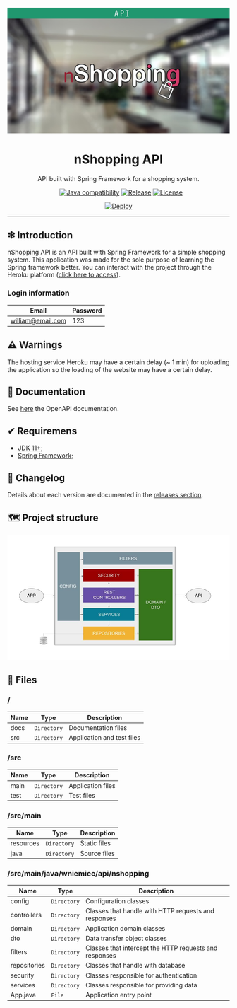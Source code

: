 ![](https://raw.githubusercontent.com/williamniemiec/nshopping-api/master/docs/images/logo/logo.jpg)

<h1 align='center'>nShopping API</h1>
<p align='center'>API built with Spring Framework for a shopping system.</p>
<p align="center">
	<a href="https://github.com/williamniemiec/nshopping-api/actions/workflows/windows.yml"><img src="https://github.com/williamniemiec/nshopping-api/actions/workflows/windows.yml/badge.svg" alt=""></a>
	<a href="https://github.com/williamniemiec/nshopping-api/actions/workflows/macos.yml"><img src="https://github.com/williamniemiec/nshopping-api/actions/workflows/macos.yml/badge.svg" alt=""></a>
	<a href="https://github.com/williamniemiec/nshopping-api/actions/workflows/ubuntu.yml"><img src="https://github.com/williamniemiec/nshopping-api/actions/workflows/ubuntu.yml/badge.svg" alt=""></a>
	<a href="http://java.oracle.com"><img src="https://img.shields.io/badge/java-11+-D0008F.svg" alt="Java compatibility"></a>
	<a href="https://github.com/williamniemiec/nshopping-api/releases"><img src="https://img.shields.io/github/v/release/williamniemiec/nshopping-api" alt="Release"></a>
	<a href="https://github.com/williamniemiec/nshopping-api/blob/master/LICENSE"><img src="https://img.shields.io/github/license/williamniemiec/nshopping-api" alt="License"></a>
</p>
<p align="center">
	<a href='https://wniemiec-api-nshopping.onrender.com/swagger-ui.html'><img alt='Deploy' src='https://render.com/images/deploy-to-render-button.svg' width=200/></a>
</p>

<hr />

## ❇ Introduction
nShopping API is an API built with Spring Framework for a simple shopping system. This application was made for the sole purpose of learning the Spring framework better. You can interact with the project through the Heroku platform ([click here to access](https://wniemiec-api-nshopping.onrender.com/swagger-ui.html)).

### Login information
| Email| Password |
|------- | ----- |
| william@email.com |123|

## ⚠ Warnings
The hosting service Heroku may have a certain delay (~ 1 min) for uploading the application so the loading of the website may have a certain delay. 

## 📖 Documentation
See [here](https://wniemiec-api-nshopping.up.railway.app/swagger-ui.html) the OpenAPI documentation.

## ✔ Requiremens
- [JDK 11+](https://www.oracle.com/java/technologies/downloads/);
- [Spring Framework](https://spring.io/projects/spring-boot);

## 🚩 Changelog
Details about each version are documented in the [releases section](https://github.com/williamniemiec/nshopping-api/releases).

## 🗺 Project structure
![architecture](https://raw.githubusercontent.com/williamniemiec/nshopping-api/master/docs/images/design/architecture.jpg)

## 📁 Files

### /
|        Name        |Type|Description|
|----------------|-------------------------------|-----------------------------|
|docs |`Directory`|Documentation files|
|src  |`Directory`|Application and test files|

### /src
|        Name        |Type|Description|
|----------------|-------------------------------|-----------------------------|
|main|`Directory`|Application files|
|test|`Directory`|Test files|

### /src/main
|        Name        |Type|Description|
|----------------|-------------------------------|-----------------------------|
|resources|`Directory`|Static files|
|java|`Directory`|Source files|

### /src/main/java/wniemiec/api/nshopping
|        Name        |Type|Description|
|----------------|-------------------------------|-----------------------------|
|config|`Directory`|Configuration classes|
|controllers|`Directory`|Classes that handle with HTTP requests and responses|
|domain|`Directory`|Application domain classes|
|dto|`Directory`|Data transfer object classes|
|filters|`Directory`|Classes that intercept the HTTP requests and responses|
|repositories|`Directory`|Classes that handle with database|
|security|`Directory`|Classes responsible for authentication|
|services|`Directory`|Classes responsible for providing data |
|App.java|`File`|Application entry point|
